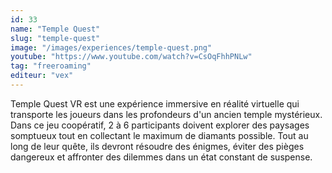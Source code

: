 ```yaml
---
id: 33
name: "Temple Quest"
slug: "temple-quest"
image: "/images/experiences/temple-quest.png"
youtube: "https://www.youtube.com/watch?v=CsOqFhhPNLw"
tag: "freeroaming"
editeur: "vex"
---
```


Temple Quest VR est une expérience immersive en réalité virtuelle qui transporte les joueurs dans les profondeurs d'un ancien temple mystérieux. Dans ce jeu coopératif, 2 à 6 participants doivent explorer des paysages somptueux tout en collectant le maximum de diamants possible. Tout au long de leur quête, ils devront résoudre des énigmes, éviter des pièges dangereux et affronter des dilemmes dans un état constant de suspense.
